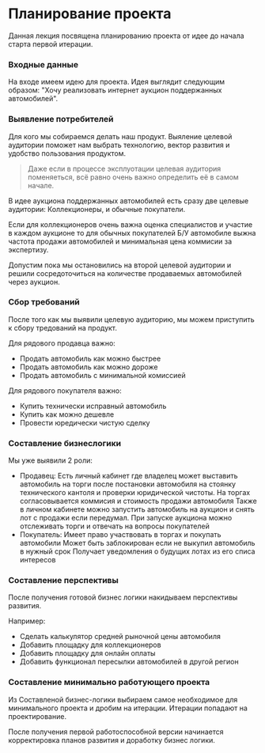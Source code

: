 # Планирование проекта

Данная лекция посвящена планированию проекта от идее до начала старта первой итерации.

### Входные данные

На входе имеем идею для проекта. Идея выглядит следующим образом: "Хочу реализовать интернет аукцион поддержанных автомобилей".

### Выявление потребителей

Для кого мы собираемся делать наш продукт. Выяление целевой аудитории поможет нам выбрать технологию, вектор развития и удобство пользования продуктом.

> Даже если в процессе эксплуотации целевая аудитория поменяеться, всё равно очень важно определить её в самом начале.

В идее аукциона поддержанных автомобилей есть сразу две целевые аудитории: Коллекционеры, и обычные покупатели.

Если для коллекционеров очень важна оценка специалистов и участие в каждом аукционе то для обычных покупателей Б/У автомобиле выжна частота продажи автомобилей и минимальная цена коммисии за экспертизу.

Допустим пока мы остановились на второй целевой аудитории и решили сосредоточиться на количестве продаваемых автомобилей через аукцион.

### Сбор требований

После того как мы выявили целевую аудиторию, мы можем приступить к сбору тредований на продукт.

Для рядового продавца важно:

  - Продать автомобиль как можно быстрее
  - Продать автомобиль как можно дороже
  - Продать автомобиль с минимальной комиссией

Для рядового покупателя важно:

  - Купить технически исправный автомобиль
  - Купить как можно дешевле
  - Провести юредически чистую сделку

### Составление бизнеслогики

Мы уже выявили 2 роли:

  - Продавец:
  Есть личный кабинет где владелец может выставить автомобиль на торги после постановки автомобиля на стоянку технического кантоля и проверки юридической чистоты.
  На торгах согласовывается коммисия и стоимость продажи автомобиля
  Также в личном кабинете можно запустить автомобиль на аукцион и снять лот с продажи если передумал.
  При запуске аукциона можно отслеживать торги и отвечать на вопросы покупателей
  - Покупатель:
  Имеет право участвовать в торгах и покупать автомобили
  Может быть заблокирован если не выкупил автомобиль в нужный срок
  Получает уведомления о будущих лотах из его списа интересов

### Составление перспективы

После получения готовой бизнес логики накидываем перспективы развития.

Например:

  - Сделать калькулятор средней рыночной цены автомобиля
  - Добавить площадку для коллекционеров
  - Добавить площадку для онлайн оплаты
  - Добавить функционал пересылки автомобилей в другой регион

### Составление минимально работующего проекта

Из Составленой бизнес-логики выбираем самое необходимое для минимального проекта и дробим на итерации. Итерации попадают на проектирование.

После получения первой работоспособной версии начинается корректировка планов развития и доработку бизнес логики.


